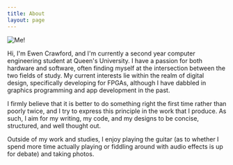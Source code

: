 ```yaml
---
title: About
layout: page
---
```

<div id="about">
  <div id="image">
    <img src="{{ "/assets/images/about.jpg" | remove_first: '/' | absolute_url }}" alt="Me!">
  </div>

  <div id="text">
    <p>
      Hi, I'm Ewen Crawford, and I'm currently a second year computer engineering student at Queen's University. I have a passion for both hardware and software, often finding myself at the intersection between the two fields of study. My current interests lie within the realm of digital design, specifically developing for FPGAs, although I have dabbled in graphics programming and app development in the past.
    </p>
    <p>
      I firmly believe that it is better to do something right the first time rather than poorly twice, and I try to express this principle in the work that I produce. As such, I aim for my writing, my code, and my designs to be concise, structured, and well thought out.
    </p>
    <p>
      Outside of my work and studies, I enjoy playing the guitar (as to whether I spend more time actually playing or fiddling around with audio effects is up for debate) and taking photos.
    </p>
  </div>
</div>
